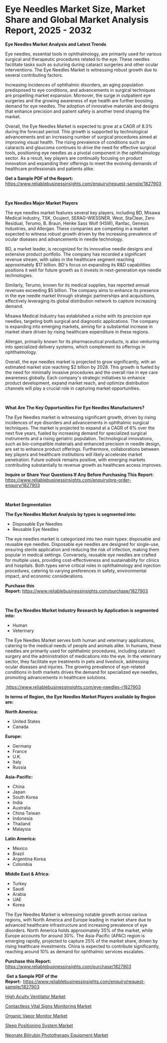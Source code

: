 <p><h1>Eye Needles Market Size, Market Share and Global Market Analysis Report, 2025 - 2032</h1></p><p><strong>Eye Needles Market Analysis and Latest Trends</strong></p>
<p><p>Eye needles, essential tools in ophthalmology, are primarily used for various surgical and therapeutic procedures related to the eye. These needles facilitate tasks such as suturing during cataract surgeries and other ocular interventions. The Eye Needles Market is witnessing robust growth due to several contributing factors. </p><p>Increasing incidences of ophthalmic disorders, an aging population predisposed to eye conditions, and advancements in surgical techniques are propelling market expansion. Moreover, the surge in outpatient eye surgeries and the growing awareness of eye health are further boosting demand for eye needles. The adoption of innovative materials and designs that enhance precision and patient safety is another trend shaping the market.</p><p>Overall, the Eye Needles Market is expected to grow at a CAGR of 8.3% during the forecast period. This growth is supported by technological advancements and an increasing number of surgical procedures aimed at improving visual health. The rising prevalence of conditions such as cataracts and glaucoma continues to drive the need for effective surgical tools, positioning eye needles as a pivotal component in the ophthalmology sector. As a result, key players are continually focusing on product innovation and expanding their offerings to meet the evolving demands of healthcare professionals and patients alike.</p></p>
<p><strong>Get a Sample PDF of the Report:&nbsp;</strong> <a href="https://www.reliablebusinessinsights.com/enquiry/request-sample/1827903?utm_campaign=1837&utm_medium=2&utm_source=Github&utm_content=ia&utm_term=03032025&utm_id=eye-needles">https://www.reliablebusinessinsights.com/enquiry/request-sample/1827903</a></p>
<p>&nbsp;</p>
<p><strong>Eye Needles Major Market Players</strong></p>
<p><p>The eye needles market features several key players, including BD, Misawa Medical Industry, TSK, Ocuject, SERAG-WIESSNER, West, StaClear, Zero Residual, Terumo, B. Braun, Henke Sass Wolf (HSW), Ranfac, Genesis Industries, and Allergan. These companies are competing in a market expected to witness robust growth driven by the increasing prevalence of ocular diseases and advancements in needle technology. </p><p>BD, a market leader, is recognized for its innovative needle designs and extensive product portfolio. The company has recorded a significant revenue stream, with sales in the healthcare segment reaching approximately $17 billion. BD's focus on expanding its R&D capabilities positions it well for future growth as it invests in next-generation eye needle technologies.</p><p>Similarly, Terumo, known for its medical supplies, has reported annual revenues exceeding $5 billion. The company aims to enhance its presence in the eye needle market through strategic partnerships and acquisitions, effectively leveraging its global distribution network to capture increasing demand.</p><p>Misawa Medical Industry has established a niche with its precision eye needles, targeting both surgical and diagnostic applications. The company is expanding into emerging markets, aiming for a substantial increase in market share driven by rising healthcare expenditure in these regions.</p><p>Allergan, primarily known for its pharmaceutical products, is also venturing into specialized delivery systems, which complement its offerings in ophthalmology. </p><p>Overall, the eye needles market is projected to grow significantly, with an estimated market size reaching $2 billion by 2028. This growth is fueled by the need for minimally invasive procedures and the overall rise in eye care awareness globally. Each company's strategic initiatives to enhance product development, expand market reach, and optimize distribution channels will play a crucial role in capturing market opportunities.</p></p>
<p>&nbsp;</p>
<p><strong>What Are The Key Opportunities For Eye Needles Manufacturers?</strong></p>
<p><p>The Eye Needles market is witnessing significant growth, driven by rising incidences of eye disorders and advancements in ophthalmic surgical techniques. The market is projected to expand at a CAGR of 6% over the next five years, fueled by increasing demand for specialized surgical instruments and a rising geriatric population. Technological innovations, such as bio-compatible materials and enhanced precision in needle design, are set to enhance product offerings. Furthermore, collaborations between key players and healthcare institutions will likely accelerate market penetration. Future outlook remains positive, with emerging markets contributing substantially to revenue growth as healthcare access improves.</p></p>
<p><strong>Inquire or Share Your Questions If Any Before Purchasing This Report:</strong> <a href="https://www.reliablebusinessinsights.com/enquiry/pre-order-enquiry/1827903?utm_campaign=1837&utm_medium=2&utm_source=Github&utm_content=ia&utm_term=03032025&utm_id=eye-needles">https://www.reliablebusinessinsights.com/enquiry/pre-order-enquiry/1827903</a></p>
<p>&nbsp;</p>
<p><strong>Market Segmentation</strong></p>
<p><strong>The Eye Needles Market Analysis by types is segmented into:</strong></p>
<p><ul><li>Disposable Eye Needles</li><li>Reusable Eye Needles</li></ul></p>
<p><p>The eye needles market is categorized into two main types: disposable and reusable eye needles. Disposable eye needles are designed for single-use, ensuring sterile application and reducing the risk of infection, making them popular in medical settings. Conversely, reusable eye needles are crafted for multiple uses, providing cost-effectiveness and sustainability for clinics and hospitals. Both types serve critical roles in ophthalmology and injection procedures, catering to varying preferences in safety, environmental impact, and economic considerations.</p></p>
<p><strong>Purchase this Report:&nbsp;</strong><a href="https://www.reliablebusinessinsights.com/purchase/1827903?utm_campaign=1837&utm_medium=2&utm_source=Github&utm_content=ia&utm_term=03032025&utm_id=eye-needles">https://www.reliablebusinessinsights.com/purchase/1827903</a></p>
<p>&nbsp;</p>
<p><strong>The Eye Needles Market Industry Research by Application is segmented into:</strong></p>
<p><ul><li>Human</li><li>Veterinary</li></ul></p>
<p><p>The Eye Needles Market serves both human and veterinary applications, catering to the medical needs of people and animals alike. In humans, these needles are primarily used for ophthalmic procedures, including cataract surgery and the administration of medications into the eye. In the veterinary sector, they facilitate eye treatments in pets and livestock, addressing ocular diseases and injuries. The growing prevalence of eye-related conditions in both markets drives the demand for specialized eye needles, promoting advancements in healthcare solutions.</p></p>
<p><a href="https://www.reliablebusinessinsights.com/eye-needles-r1827903?utm_campaign=1837&utm_medium=2&utm_source=Github&utm_content=ia&utm_term=03032025&utm_id=eye-needles">&nbsp;https://www.reliablebusinessinsights.com/eye-needles-r1827903</a></p>
<p><strong>In terms of Region, the Eye Needles Market Players available by Region are:</strong></p>
<p>
    <p> <strong> North America: </strong>
        <ul>
            <li>United States</li>
            <li>Canada</li>
        </ul>
        </p> 
    <p> <strong> Europe: </strong>
        <ul>
            <li>Germany</li>
            <li>France</li>
            <li>U.K.</li>
            <li>Italy</li>
            <li>Russia</li>
        </ul>
        </p> 
    <p> <strong> Asia-Pacific: </strong>
        <ul>
            <li>China</li>
            <li>Japan</li>
            <li>South Korea</li>
            <li>India</li>
            <li>Australia</li>
            <li>China Taiwan</li>
            <li>Indonesia</li>
            <li>Thailand</li>
            <li>Malaysia</li>
        </ul>
        </p> 
    <p> <strong> Latin America: </strong>
        <ul>
            <li>Mexico</li>
            <li>Brazil</li>
            <li>Argentina Korea</li>
            <li>Colombia</li>
        </ul>
        </p> 
    <p> <strong> Middle East & Africa: </strong>
        <ul>
            <li>Turkey</li>
            <li>Saudi</li>
            <li>Arabia</li>
            <li>UAE</li>
            <li>Korea</li>
        </ul>
    </p>
    </p>
<p><p>The Eye Needles Market is witnessing notable growth across various regions, with North America and Europe leading in market share due to advanced healthcare infrastructure and increasing prevalence of eye disorders. North America holds approximately 35% of the market, while Europe accounts for around 30%. The Asia-Pacific (APAC) region is emerging rapidly, projected to capture 25% of the market share, driven by rising healthcare investments. China is expected to contribute significantly, reaching around 10% as demand for ophthalmic services escalates.</p></p>
<p><strong>Purchase this Report: </strong><a href="https://www.reliablebusinessinsights.com/purchase/1827903?utm_campaign=1837&utm_medium=2&utm_source=Github&utm_content=ia&utm_term=03032025&utm_id=eye-needles">https://www.reliablebusinessinsights.com/purchase/1827903</a></p>
<p>&nbsp;<strong>Get a Sample PDF of the Report:&nbsp;&nbsp;</strong><a href="https://www.reliablebusinessinsights.com/enquiry/request-sample/1827903?utm_campaign=1837&utm_medium=2&utm_source=Github&utm_content=ia&utm_term=03032025&utm_id=eye-needles">https://www.reliablebusinessinsights.com/enquiry/request-sample/1827903</a></p>
<p><strong></strong></p>
<p><p><a href="https://github.com/XavierTyler76/Market-Research-Report-List-1/blob/main/high-acuity-ventilator-market.md?utm_campaign=1837&utm_medium=2&utm_source=Github&utm_content=ia&utm_term=03032025&utm_id=eye-needles">High Acuity Ventilator Market</a></p><p><a href="https://github.com/mookiesville/Market-Research-Report-List-1/blob/main/contactless-vital-signs-monitoring-market.md?utm_campaign=1837&utm_medium=2&utm_source=Github&utm_content=ia&utm_term=03032025&utm_id=eye-needles">Contactless Vital Signs Monitoring Market</a></p><p><a href="https://github.com/OlenFleming68/Market-Research-Report-List-1/blob/main/organic-vapor-monitor-market.md?utm_campaign=1837&utm_medium=2&utm_source=Github&utm_content=ia&utm_term=03032025&utm_id=eye-needles">Organic Vapor Monitor Market</a></p><p><a href="https://github.com/marlanamarvn/Market-Research-Report-List-1/blob/main/sleep-positioning-system-market.md?utm_campaign=1837&utm_medium=2&utm_source=Github&utm_content=ia&utm_term=03032025&utm_id=eye-needles">Sleep Positioning System Market</a></p><p><a href="https://github.com/willjis/Market-Research-Report-List-1/blob/main/neonate-bilirubin-phototherapy-equipment-market.md?utm_campaign=1837&utm_medium=2&utm_source=Github&utm_content=ia&utm_term=03032025&utm_id=eye-needles">Neonate Bilirubin Phototherapy Equipment Market</a></p></p>
